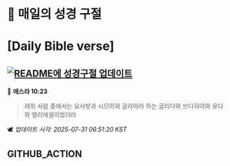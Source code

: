 # 🙏 매일의 성경 구절
# [Daily Bible verse]
## [![README에 성경구절 업데이트](https://github.com/DONGSUKA/first_test/actions/workflows/update-readme-bible.yml/badge.svg)](https://github.com/DONGSUKA/first_test/actions/workflows/update-readme-bible.yml)
<!-- START_BIBLE_VERSE -->
📖 **에스라 10:23**
> 레위 사람 중에서는 요사밧과 시므이와 글라야라 하는 글리다와 브다히야와 유다와 엘리에셀이었더라

🕊️ _업데이트 시각: 2025-07-31 06:51:20 KST_
  <!-- END_BIBLE_VERSE -->
## GITHUB_ACTION
